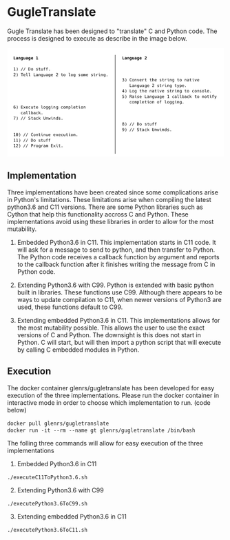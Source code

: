 # GugleTranslate

Gugle Translate has been designed to "translate" C and Python code. The process is designed to execute as describe in the image below.

![Alt text](/image/prompt.png "Optional Title")

## Implementation
Three implementations have been created since some complications arise in Python's limitations. These limitations arise when compiling the latest python3.6 and C11 versions. There are some Python libraries such as Cython that help this functionality accross C and Python. These implementations avoid using these libraries in order to allow for the most mutability. 

1. Embedded Python3.6 in C11. This implementation starts in C11 code. It will ask for a message to send to python, and then transfer to Python. The Python code receives a callback function by argument and reports to the callback function after it finishes writing the message from C in Python code.

2. Extending Python3.6 with C99. Python is extended with basic python built in libraries. These functions use C99. Although there appears to be ways to update compilation to C11, when newer versions of Python3 are used, these functions default to C99.

3. Extending embedded Python3.6 in C11. This implementations allows for the most mutability possible. This allows the user to use the exact versions of C and Python. The downsight is this does not start in Python. C will start, but will then import a python script that will execute by calling C embedded modules in Python. 

## Execution

The docker container glenrs/gugletranslate has been developed for easy execution of the three implementations. Please run the docker container in interactive mode in order to choose which implementation to run. (code below)

```
docker pull glenrs/gugletranslate
docker run -it --rm --name gt glenrs/gugletranslate /bin/bash
```

The folling three commands will allow for easy execution of the three implementations

1. Embedded Python3.6 in C11

```
./executeC11ToPython3.6.sh
```

2. Extending Python3.6 with C99

```
./executePython3.6ToC99.sh
```

3. Extending embedded Python3.6 in C11

```
./executePython3.6ToC11.sh
```

